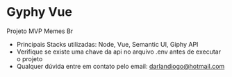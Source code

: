 # Gyphy Vue
Projeto MVP Memes Br 
* Principais Stacks utilizadas: Node, Vue, Semantic UI, Giphy API 
* Verifique se existe uma chave da api no arquivo .env antes de executar o projeto
* Qualquer dúvida entre em contato pelo email: <darlandiogo@hotmail.com>
